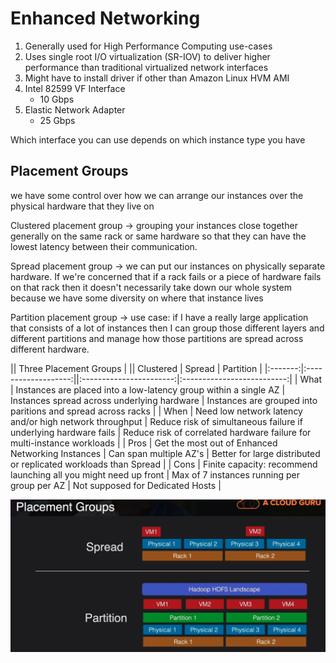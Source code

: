 # Enhanced Networking

1. Generally used for High Performance Computing use-cases
2. Uses single root I/O virtualization (SR-IOV) to deliver higher performance than traditional virtualized network interfaces
3. Might have to install driver if other than Amazon Linux HVM AMI
4. Intel 82599 VF Interface
   - 10 Gbps
5. Elastic Network Adapter
   - 25 Gbps

Which interface you can use depends on which instance type you have

## Placement Groups
we have some control over how we can arrange our instances over the physical hardware that they live on

Clustered placement group -> grouping your instances close together generally on the same rack or same hardware so that they can have the lowest latency between their communication.

Spread placement group -> we can put our instances on physically separate hardware. If we're concerned that if a rack fails or a piece of hardware fails on that rack then it doesn't necessarily take down our whole system because we have some diversity on where that instance lives

Partition placement group -> use case: if I have a really large application that consists of a lot of instances then I can group those different layers and different partitions and manage how those partitions are spread across different hardware.

|| Three Placement Groups |
|| Clustered | Spread | Partition |
|:-------:|:-------------------:||:-----------------------:|:--------------------------:|
| What | Instances are placed into a low-latency group within a single AZ | Instances spread across underlying hardware | Instances are grouped into paritions and spread across racks |
| When | Need low network latency and/or high network throughput | Reduce risk of simultaneous failure if underlying hardware fails | Reduce risk of correlated hardware failure for multi-instance workloads |
| Pros | Get the most out of Enhanced Networking Instances | Can span multiple AZ's | Better for large distributed or replicated workloads than Spread |
| Cons | Finite capacity: recommend launching all you might need up front | Max of 7 instances running per group per AZ | Not supposed for Dedicated Hosts |

![alt text](partition_placement.png)
